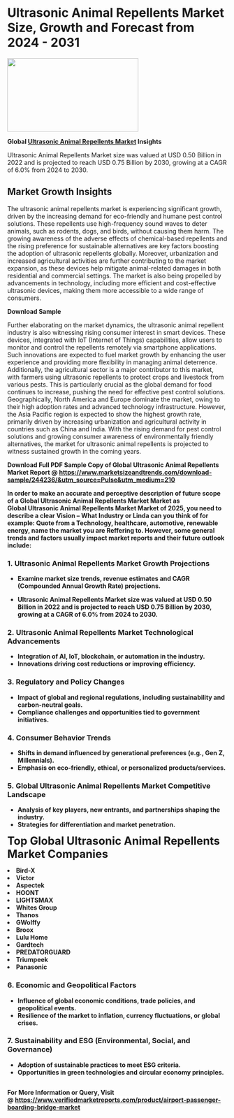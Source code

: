 <H1>Ultrasonic Animal Repellents Market Size, Growth and Forecast from 2024 - 2031</H1><img class="aligncenter size-medium wp-image-584254" src="https://thirdeyenews.in/wp-content/uploads/2024/09/Global-Market-Research-300x168.jpeg" alt="" width="300" height="168" /><p><strong>Global&nbsp;<a href="https://www.marketsizeandtrends.com/download-sample/244236/&amp;utm_source=Pulse&amp;utm_medium=210">Ultrasonic Animal Repellents Market</a> Insights</strong></p><p>Ultrasonic Animal Repellents Market size was valued at USD 0.50 Billion in 2022 and is projected to reach USD 0.75 Billion by 2030, growing at a CAGR of 6.0% from 2024 to 2030.</p><p><h2>Market Growth Insights</h2> <p>The ultrasonic animal repellents market is experiencing significant growth, driven by the increasing demand for eco-friendly and humane pest control solutions. These repellents use high-frequency sound waves to deter animals, such as rodents, dogs, and birds, without causing them harm. The growing awareness of the adverse effects of chemical-based repellents and the rising preference for sustainable alternatives are key factors boosting the adoption of ultrasonic repellents globally. Moreover, urbanization and increased agricultural activities are further contributing to the market expansion, as these devices help mitigate animal-related damages in both residential and commercial settings. The market is also being propelled by advancements in technology, including more efficient and cost-effective ultrasonic devices, making them more accessible to a wide range of consumers.</p> <p><strong>Download Sample</strong></p> <p>Further elaborating on the market dynamics, the ultrasonic animal repellent industry is also witnessing rising consumer interest in smart devices. These devices, integrated with IoT (Internet of Things) capabilities, allow users to monitor and control the repellents remotely via smartphone applications. Such innovations are expected to fuel market growth by enhancing the user experience and providing more flexibility in managing animal deterrence. Additionally, the agricultural sector is a major contributor to this market, with farmers using ultrasonic repellents to protect crops and livestock from various pests. This is particularly crucial as the global demand for food continues to increase, pushing the need for effective pest control solutions. Geographically, North America and Europe dominate the market, owing to their high adoption rates and advanced technology infrastructure. However, the Asia Pacific region is expected to show the highest growth rate, primarily driven by increasing urbanization and agricultural activity in countries such as China and India. With the rising demand for pest control solutions and growing consumer awareness of environmentally friendly alternatives, the market for ultrasonic animal repellents is projected to witness sustained growth in the coming years.</p> <p><strong></p><p><span class=""><strong>Download Full PDF Sample Copy of Global Ultrasonic Animal Repellents Market Report</strong> @ <a href="https://www.marketsizeandtrends.com/download-sample/244236/&amp;utm_source=Pulse&amp;utm_medium=210" target="_blank">https://www.marketsizeandtrends.com/download-sample/244236/&amp;utm_source=Pulse&amp;utm_medium=210</a></span></p><p>In order to make an accurate and perceptive description of future scope of a Global&nbsp;Ultrasonic Animal Repellents Market Market as Global&nbsp;Ultrasonic Animal Repellents Market Market of 2025, you need to describe a clear Vision &ndash; What Industry or Linda can you think of for example: Quote from a Technology, healthcare, automotive, renewable energy, name the market you are Reffering to. However, some general trends and factors usually impact market reports and their future outlook include:</p><h3>1.&nbsp;<strong>Ultrasonic Animal Repellents Market Growth Projections</strong></h3><ul><li>Examine market size trends, revenue estimates and CAGR (Compounded Annual Growth Rate) projections.</li><li><p>Ultrasonic Animal Repellents Market size was valued at USD 0.50 Billion in 2022 and is projected to reach USD 0.75 Billion by 2030, growing at a CAGR of 6.0% from 2024 to 2030.</p></li></ul><h3>2.&nbsp;<strong>Ultrasonic Animal Repellents Market Technological Advancements</strong></h3><ul><li>Integration of AI, IoT, blockchain, or automation in the industry.</li><li>Innovations driving cost reductions or improving efficiency.</li></ul><h3>3.&nbsp;<strong>Regulatory and Policy Changes</strong></h3><ul><li>Impact of global and regional regulations, including sustainability and carbon-neutral goals.</li><li>Compliance challenges and opportunities tied to government initiatives.</li></ul><h3>4.&nbsp;<strong>Consumer Behavior Trends</strong></h3><ul><li>Shifts in demand influenced by generational preferences (e.g., Gen Z, Millennials).</li><li>Emphasis on eco-friendly, ethical, or personalized products/services.</li></ul><h3>5.&nbsp;<strong>Global Ultrasonic Animal Repellents Market Competitive Landscape</strong></h3><ul><li>Analysis of key players, new entrants, and partnerships shaping the industry.</li><li>Strategies for differentiation and market penetration.</li></ul><p data-pm-slice="1 1 []"><span style="color: inherit; font-family: inherit; font-size: 25px;">Top Global Ultrasonic Animal Repellents Market Companies</span></p><div class="" data-test-id=""><p><li>Bird-X</li><li> Victor</li><li> Aspectek</li><li> HOONT</li><li> LIGHTSMAX</li><li> Whites Group</li><li> Thanos</li><li> GWolffy</li><li> Broox</li><li> Lulu Home</li><li> Gardtech</li><li> PREDATORGUARD</li><li> Triumpeek</li><li> Panasonic</li></p></div><h3>6.&nbsp;<strong>Economic and Geopolitical Factors</strong></h3><ul><li>Influence of global economic conditions, trade policies, and geopolitical events.</li><li>Resilience of the market to inflation, currency fluctuations, or global crises.</li></ul><h3>7.&nbsp;<strong>Sustainability and ESG (Environmental, Social, and Governance)</strong></h3><ul><li>Adoption of sustainable practices to meet ESG criteria.</li><li>Opportunities in green technologies and circular economy principles.</li></ul><h2><strong style="font-size: 14px;">For More Information or Query, Visit @&nbsp;</strong><a style="background-color: #ffffff; font-size: 14px;" href="https://www.marketsizeandtrends.com/report/ultrasonic-animal-repellents-market/" target="_blank">https://www.verifiedmarketreports.com/product/airport-passenger-boarding-bridge-market</a></h2>
